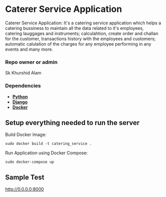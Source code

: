 # Caterer Service Application

Caterer Service Application: It's a catering service application which helps a catering bussiness to maintain all the data related to it's employees, catering lauggages and instruments; calculahtion, create order and challan for the customer, transactions history with the employees and customers; automatic calulation of the charges for any employee performing in any events and many more.


### Repo owner or admin

Sk Khurshid Alam

### Dependencies
* [**Python**](https://www.python.org/downloads/)
* [**Django**](https://docs.djangoproject.com/en/4.0/)
* [**Docker**](https://docs.djangoproject.com/en/4.0/)

## Setup everything needed to run the server


Build Docker Image:
```
sudo docker build -t catering_service .
```

Run Application using Docker Compose:
```
sudo docker-compose up
```

## Sample Test
http://0.0.0.0:8000